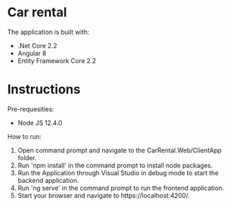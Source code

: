 # Car rental

The application is built with:
* .Net Core 2.2
* Angular 8
* Entity Framework Core 2.2

# Instructions

Pre-requesities:
* Node JS 12.4.0

How to run:
1. Open command prompt and navigate to the CarRental.Web/ClientApp folder.
2. Run 'npm install' in the command prompt to install node packages.
3. Run the Application through Visual Studio in debug mode to start the backend application.
4. Run 'ng serve' in the command prompt to run the frontend application.
5. Start your browser and navigate to https://localhost:4200/.

